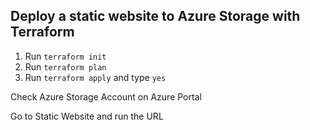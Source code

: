 ## Deploy a static website to Azure Storage with Terraform

1. Run `terraform init`
2. Run `terraform plan`
3. Run `terraform apply` and type `yes`

Check Azure Storage Account on Azure Portal

Go to Static Website and run the URL
